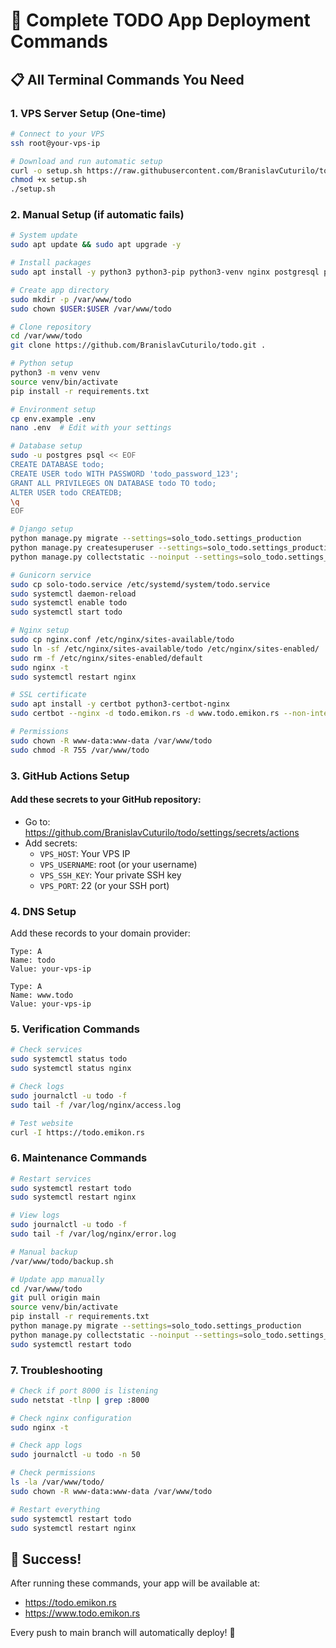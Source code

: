 # 🚀 Complete TODO App Deployment Commands

## 📋 All Terminal Commands You Need

### 1. VPS Server Setup (One-time)

```bash
# Connect to your VPS
ssh root@your-vps-ip

# Download and run automatic setup
curl -o setup.sh https://raw.githubusercontent.com/BranislavCuturilo/todo/main/setup.sh
chmod +x setup.sh
./setup.sh
```

### 2. Manual Setup (if automatic fails)

```bash
# System update
sudo apt update && sudo apt upgrade -y

# Install packages
sudo apt install -y python3 python3-pip python3-venv nginx postgresql postgresql-contrib git curl

# Create app directory
sudo mkdir -p /var/www/todo
sudo chown $USER:$USER /var/www/todo

# Clone repository
cd /var/www/todo
git clone https://github.com/BranislavCuturilo/todo.git .

# Python setup
python3 -m venv venv
source venv/bin/activate
pip install -r requirements.txt

# Environment setup
cp env.example .env
nano .env  # Edit with your settings

# Database setup
sudo -u postgres psql << EOF
CREATE DATABASE todo;
CREATE USER todo WITH PASSWORD 'todo_password_123';
GRANT ALL PRIVILEGES ON DATABASE todo TO todo;
ALTER USER todo CREATEDB;
\q
EOF

# Django setup
python manage.py migrate --settings=solo_todo.settings_production
python manage.py createsuperuser --settings=solo_todo.settings_production
python manage.py collectstatic --noinput --settings=solo_todo.settings_production

# Gunicorn service
sudo cp solo-todo.service /etc/systemd/system/todo.service
sudo systemctl daemon-reload
sudo systemctl enable todo
sudo systemctl start todo

# Nginx setup
sudo cp nginx.conf /etc/nginx/sites-available/todo
sudo ln -sf /etc/nginx/sites-available/todo /etc/nginx/sites-enabled/
sudo rm -f /etc/nginx/sites-enabled/default
sudo nginx -t
sudo systemctl restart nginx

# SSL certificate
sudo apt install -y certbot python3-certbot-nginx
sudo certbot --nginx -d todo.emikon.rs -d www.todo.emikon.rs --non-interactive --agree-tos --email your-email@example.com

# Permissions
sudo chown -R www-data:www-data /var/www/todo
sudo chmod -R 755 /var/www/todo
```

### 3. GitHub Actions Setup

#### Add these secrets to your GitHub repository:
- Go to: https://github.com/BranislavCuturilo/todo/settings/secrets/actions
- Add secrets:
  - `VPS_HOST`: Your VPS IP
  - `VPS_USERNAME`: root (or your username)
  - `VPS_SSH_KEY`: Your private SSH key
  - `VPS_PORT`: 22 (or your SSH port)

### 4. DNS Setup

Add these records to your domain provider:
```
Type: A
Name: todo
Value: your-vps-ip

Type: A
Name: www.todo  
Value: your-vps-ip
```

### 5. Verification Commands

```bash
# Check services
sudo systemctl status todo
sudo systemctl status nginx

# Check logs
sudo journalctl -u todo -f
sudo tail -f /var/log/nginx/access.log

# Test website
curl -I https://todo.emikon.rs
```

### 6. Maintenance Commands

```bash
# Restart services
sudo systemctl restart todo
sudo systemctl restart nginx

# View logs
sudo journalctl -u todo -f
sudo tail -f /var/log/nginx/error.log

# Manual backup
/var/www/todo/backup.sh

# Update app manually
cd /var/www/todo
git pull origin main
source venv/bin/activate
pip install -r requirements.txt
python manage.py migrate --settings=solo_todo.settings_production
python manage.py collectstatic --noinput --settings=solo_todo.settings_production
sudo systemctl restart todo
```

### 7. Troubleshooting

```bash
# Check if port 8000 is listening
sudo netstat -tlnp | grep :8000

# Check nginx configuration
sudo nginx -t

# Check app logs
sudo journalctl -u todo -n 50

# Check permissions
ls -la /var/www/todo/
sudo chown -R www-data:www-data /var/www/todo

# Restart everything
sudo systemctl restart todo
sudo systemctl restart nginx
```

## 🎯 Success!

After running these commands, your app will be available at:
- https://todo.emikon.rs
- https://www.todo.emikon.rs

Every push to main branch will automatically deploy! 🚀






